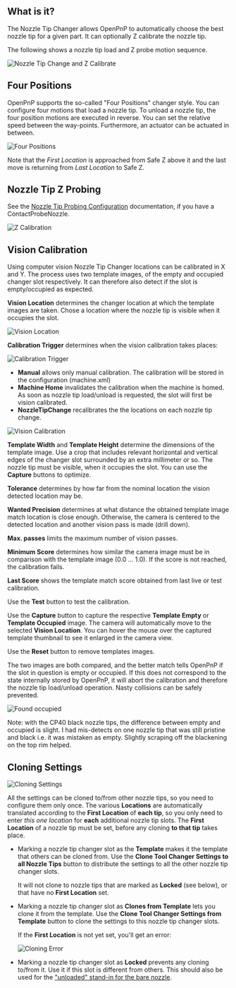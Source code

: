 ## What is it?

The Nozzle Tip Changer allows OpenPnP to automatically choose the best nozzle tip for a given part. It can optionally Z calibrate the nozzle tip.

The following shows a nozzle tip load and Z probe motion sequence.

![Nozzle Tip Change and Z Calibrate](https://user-images.githubusercontent.com/9963310/113582499-c00f0480-9628-11eb-8e7d-db51b25813cd.gif)


## Four Positions

OpenPnP supports the so-called "Four Positions" changer style. You can configure four motions that load a nozzle tip. To unload a nozzle tip, the four position motions are executed in reverse. You can set the relative speed between the way-points. Furthermore, an actuator can be actuated in between.

![Four Positions](https://user-images.githubusercontent.com/9963310/118364459-c59d2a00-b598-11eb-95bc-a8f77163e620.png)

Note that the _First Location_ is approached from Safe Z above it and the last move is returning from _Last Location_ to Safe Z. 

## Nozzle Tip Z Probing

See the [Nozzle Tip Probing Configuration](https://github.com/openpnp/openpnp/wiki/Contact-Probing-Nozzle#nozzle-tip-probing-configuration) documentation, if you have a ContactProbeNozzle. 

![Z Calibration](https://user-images.githubusercontent.com/9963310/118365257-3b56c500-b59c-11eb-8287-34e7eb78c7dc.png)

## Vision Calibration

Using computer vision Nozzle Tip Changer locations can be calibrated in X and Y. The process uses two template images, of the empty and occupied changer slot respectively. It can therefore also detect if the slot is empty/occupied as expected.

**Vision Location** determines the changer location at which the template images are taken. Chose a location where the nozzle tip is visible when it occupies the slot. 
 
![Vision Location](https://user-images.githubusercontent.com/9963310/113585531-a2dc3500-962c-11eb-8395-f8fe1db1b30b.png)

**Calibration Trigger** determines when the vision calibration takes places:

![Calibration Trigger](https://user-images.githubusercontent.com/9963310/113585861-11b98e00-962d-11eb-9d97-9356a55fbd4f.png)

* **Manual** allows only manual calibration. The calibration will be stored in the configuration (machine.xml)
* **Machine Home** invalidates the calibration when the machine is homed. As soon as nozzle tip load/unload is requested, the slot will first be vision calibrated. 
* **NozzleTipChange** recalibrates the the locations on each nozzle tip change. 

![Vision Calibration](https://user-images.githubusercontent.com/9963310/113588193-1b90c080-9630-11eb-9564-2a81e315c90a.png)

**Template Width** and **Template Height** determine the dimensions of the template image. Use a crop that includes relevant horizontal and vertical edges of the changer slot surrounded by an extra millimeter or so. The nozzle tip must be visible, when it occupies the slot. You can use the **Capture** buttons to optimize.  

**Tolerance** determines by how far from the nominal location the vision detected location may be. 

**Wanted Precision** determines at what distance the obtained template image match location is close enough. Otherwise, the camera is centered to the detected location and another vision pass is made (drill down).

**Max. passes** limits the maximum number of vision passes. 

**Minimum Score** determines how similar the camera image must be in comparison with the template image (0.0 ... 1.0). If the score is not reached, the calibration fails. 

**Last Score** shows the template match score obtained from last live or test calibration. 

Use the **Test** button to test the calibration. 

Use the **Capture** button to capture the respective **Template Empty** or **Template Occupied** image. The camera will automatically move to the selected **Vision Location**. You can hover the mouse over the captured template thumbnail to see it enlarged in the camera view. 

Use the **Reset** button to remove templates images. 

The two images are both compared, and the better match tells OpenPnP if the slot in question is empty or occupied. If this does not correspond to the state internally stored by OpenPnP, it will abort the calibration and therefore the nozzle tip load/unload operation. Nasty collisions can be safely prevented. 

![Found occupied](https://user-images.githubusercontent.com/9963310/113589665-f00ed580-9631-11eb-9522-272dbf86ee64.png)

Note: with the CP40 black nozzle tips, the difference between empty and occupied is slight. I had mis-detects on one nozzle tip that was still pristine and black i.e. it was mistaken as empty. Slightly scraping off the blackening on the top rim helped. 

## Cloning Settings

![Cloning Settings](https://user-images.githubusercontent.com/9963310/113582934-49bed200-9629-11eb-9340-fa6b391f77dd.png)

All the settings can be cloned to/from other nozzle tips, so you need to configure them only once. The various **Locations** are automatically translated according to the **First Location** of **each tip**, so you only need to enter _this one location_ for **each** additional nozzle tip slots. The **First Location** of a nozzle tip must be set, before any cloning **to that tip** takes place.

* Marking a nozzle tip changer slot as the **Template** makes it the template that others can be cloned from. Use the **Clone Tool Changer Settings to all Nozzle Tips** button to distribute the settings to all the other nozzle tip changer slots. 
    
    It will not clone to nozzle tips that are marked as **Locked** (see below), or that have no **First Location** set.

* Marking a nozzle tip changer slot as **Clones from Template** lets you clone it from the template. Use the **Clone Tool Changer Settings from Template** button to clone the settings to this nozzle tip changer slots. 
    
    If the **First Location** is not yet set, you'll get an error: 
    
    ![Cloning Error](https://user-images.githubusercontent.com/9963310/132630990-3b837a30-3d3e-4097-9c83-577aa12481cf.png)


* Marking a nozzle tip changer slot as **Locked** prevents any cloning to/from it. Use it if this slot is different from others. This should also be used for the ["unloaded" stand-in for the bare nozzle](https://github.com/openpnp/openpnp/wiki/Contact-Probing-Nozzle#z-calibration-for-the-bare-nozzle).




